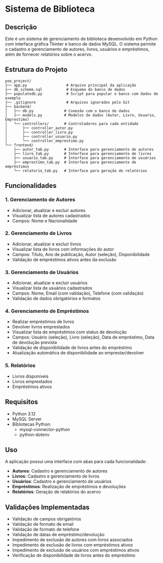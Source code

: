 # Sistema de Biblioteca

## Descrição
Este é um sistema de gerenciamento de biblioteca desenvolvido em Python com interface gráfica Tkinter e banco de dados MySQL. O sistema permite o cadastro e gerenciamento de autores, livros, usuários e empréstimos, além de fornecer relatórios sobre o acervo.

## Estrutura do Projeto
```
poo_project/
├── app.py                  # Arquivo principal da aplicação
├── db_scheme.sql           # Esquema do banco de dados
├── populatedb.py           # Script para popular o banco com dados de exemplo
├── .gitignore              # Arquivos ignorados pelo Git
├── backend/
│   ├── db.py              # Conexão com o banco de dados
│   ├── models.py          # Modelos de dados (Autor, Livro, Usuario, Emprestimo)
│   └── controllers/       # Controladores para cada entidade
│       ├── controller_autor.py
│       ├── controller_livro.py
│       ├── controller_usuario.py
│       └── controller_emprestimo.py
└── frontend/
    ├── autor_tab.py       # Interface para gerenciamento de autores
    ├── livro_tab.py       # Interface para gerenciamento de livros
    ├── usuario_tab.py     # Interface para gerenciamento de usuários
    ├── emprestimo_tab.py  # Interface para gerenciamento de empréstimos
    └── relatorio_tab.py   # Interface para geração de relatórios
```

## Funcionalidades

### 1. Gerenciamento de Autores
- Adicionar, atualizar e excluir autores
- Visualizar lista de autores cadastrados
- Campos: Nome e Nacionalidade

### 2. Gerenciamento de Livros
- Adicionar, atualizar e excluir livros
- Visualizar lista de livros com informações do autor
- Campos: Título, Ano de publicação, Autor (seleção), Disponibilidade
- Validação de empréstimos ativos antes da exclusão

### 3. Gerenciamento de Usuários
- Adicionar, atualizar e excluir usuários
- Visualizar lista de usuários cadastrados
- Campos: Nome, Email (com validação), Telefone (com validação)
- Validação de dados obrigatórios e formatos

### 4. Gerenciamento de Empréstimos
- Realizar empréstimos de livros
- Devolver livros emprestados
- Visualizar lista de empréstimos com status de devolução
- Campos: Usuário (seleção), Livro (seleção), Data de empréstimo, Data de devolução prevista
- Validação de disponibilidade de livros antes do empréstimo
- Atualização automática de disponibilidade ao emprestar/devolver

### 5. Relatórios
- Livros disponíveis
- Livros emprestados
- Empréstimos ativos

## Requisitos
- Python 3.12
- MySQL Server
- Bibliotecas Python:
  - mysql-connector-python
  - python-dotenv

## Uso
A aplicação possui uma interface com abas para cada funcionalidade:
- **Autores**: Cadastro e gerenciamento de autores
- **Livros**: Cadastro e gerenciamento de livros
- **Usuários**: Cadastro e gerenciamento de usuários
- **Empréstimos**: Realização de empréstimos e devoluções
- **Relatórios**: Geração de relatórios do acervo

## Validações Implementadas
- Validação de campos obrigatórios
- Validação de formato de email
- Validação de formato de telefone
- Validação de datas de empréstimo/devolução
- Impedimento de exclusão de autores com livros associados
- Impedimento de exclusão de livros com empréstimos ativos
- Impedimento de exclusão de usuários com empréstimos ativos
- Verificação de disponibilidade de livros antes do empréstimo
